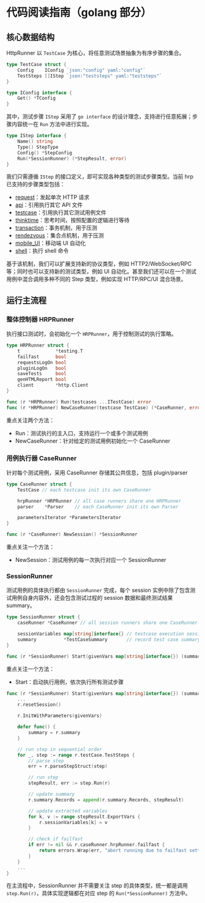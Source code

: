 # 代码阅读指南（golang 部分）

## 核心数据结构

HttpRunner 以 `TestCase` 为核心，将任意测试场景抽象为有序步骤的集合。

```go
type TestCase struct {
	Config    IConfig `json:"config" yaml:"config"`
	TestSteps []IStep `json:"teststeps" yaml:"teststeps"`
}

type IConfig interface {
	Get() *TConfig
}
```

其中，测试步骤 `IStep` 采用了 `go interface` 的设计理念，支持进行任意拓展；步骤内容统一在 `Run` 方法中进行实现。

```go
type IStep interface {
	Name() string
	Type() StepType
	Config() *StepConfig
	Run(*SessionRunner) (*StepResult, error)
}
```

我们只需遵循 `IStep` 的接口定义，即可实现各种类型的测试步骤类型。当前 hrp 已支持的步骤类型包括：

- [request](step_request.go)：发起单次 HTTP 请求
- [api](step_api.go)：引用执行其它 API 文件
- [testcase](step_testcase.go)：引用执行其它测试用例文件
- [thinktime](step_thinktime.go)：思考时间，按照配置的逻辑进行等待
- [transaction](step_transaction.go)：事务机制，用于压测
- [rendezvous](step_rendezvous.go)：集合点机制，用于压测
- [mobile_UI](step_mobile_ui.go)：移动端 UI 自动化
- [shell](step_shell.go)：执行 shell 命令

基于该机制，我们可以扩展支持新的协议类型，例如 HTTP2/WebSocket/RPC 等；同时也可以支持新的测试类型，例如 UI 自动化。甚至我们还可以在一个测试用例中混合调用多种不同的 Step 类型，例如实现 HTTP/RPC/UI 混合场景。

## 运行主流程

### 整体控制器 HRPRunner

执行接口测试时，会初始化一个 `HRPRunner`，用于控制测试的执行策略。

```go
type HRPRunner struct {
	t             *testing.T
	failfast      bool
	requestsLogOn bool
	pluginLogOn   bool
	saveTests     bool
	genHTMLReport bool
	client        *http.Client
}

func (r *HRPRunner) Run(testcases ...ITestCase) error
func (r *HRPRunner) NewCaseRunner(testcase TestCase) (*CaseRunner, error)
```

重点关注两个方法：

- Run：测试执行的主入口，支持运行一个或多个测试用例
- NewCaseRunner：针对给定的测试用例初始化一个 CaseRunner

### 用例执行器 CaseRunner

针对每个测试用例，采用 CaseRunner 存储其公共信息，包括 plugin/parser

```go
type CaseRunner struct {
	TestCase // each testcase init its own CaseRunner

	hrpRunner *HRPRunner // all case runners share one HRPRunner
	parser    *Parser    // each CaseRunner init its own Parser

	parametersIterator *ParametersIterator
}

func (r *CaseRunner) NewSession() *SessionRunner
```

重点关注一个方法：

- NewSession：测试用例的每一次执行对应一个 SessionRunner

### SessionRunner

测试用例的具体执行都由 `SessionRunner` 完成，每个 session 实例中除了包含测试用例自身内容外，还会包含测试过程的 session 数据和最终测试结果 summary。

```go
type SessionRunner struct {
	caseRunner *CaseRunner // all session runners share one CaseRunner

	sessionVariables map[string]interface{} // testcase execution session variables
	summary          *TestCaseSummary       // record test case summary
}

func (r *SessionRunner) Start(givenVars map[string]interface{}) (summary *TestCaseSummary, err error)
```

重点关注一个方法：

- Start：启动执行用例，依次执行所有测试步骤

```go
func (r *SessionRunner) Start(givenVars map[string]interface{}) (summary *TestCaseSummary, err error) {
	...
	r.resetSession()

	r.InitWithParameters(givenVars)

	defer func() {
		summary = r.summary
	}

	// run step in sequential order
	for _, step := range r.testCase.TestSteps {
		// parse step
		err = r.parseStepStruct(step)

		// run step
		stepResult, err := step.Run(r)

		// update summary
		r.summary.Records = append(r.summary.Records, stepResult)

		// update extracted variables
		for k, v := range stepResult.ExportVars {
			r.sessionVariables[k] = v
		}

		// check if failfast
		if err != nil && r.caseRunner.hrpRunner.failfast {
			return errors.Wrap(err, "abort running due to failfast setting")
		}
	}
	...
}
```

在主流程中，SessionRunner 并不需要关注 step 的具体类型，统一都是调用 `step.Run(r)`，具体实现逻辑都在对应 step 的 `Run(*SessionRunner)` 方法中。
